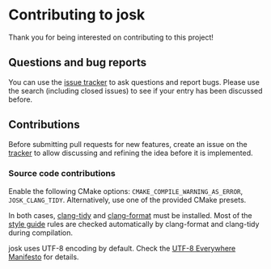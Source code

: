 # Contributing to josk

Thank you for being interested on contributing to this project!

## Questions and bug reports

You can use the [issue tracker](https://github.com/joseasoler/josk/issues) to ask questions and report bugs. Please use the search (including closed issues) to see if your entry has been discussed before.

## Contributions

Before submitting pull requests for new features, create an issue on the [tracker](https://github.com/joseasoler/josk/issues) to allow discussing and refining the idea before it is implemented.

### Source code contributions

Enable the following CMake options: `CMAKE_COMPILE_WARNING_AS_ERROR`, `JOSK_CLANG_TIDY`. Alternatively, use one of the provided CMake presets.

In both cases, [clang-tidy](https://clang.llvm.org/extra/clang-tidy) and [clang-format](https://clang.llvm.org/docs/ClangFormat.html) must be installed. Most of the [style guide](STYLE_GUIDE.md) rules are checked automatically by clang-format and clang-tidy during compilation.

josk uses UTF-8 encoding by default. Check the [UTF-8 Everywhere Manifesto](http://utf8everywhere.org) for details.
